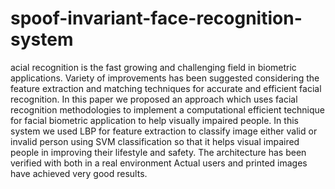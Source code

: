 # spoof-invariant-face-recognition-system
acial recognition is the fast growing and challenging field in biometric applications. Variety of improvements has been suggested considering the feature extraction and matching techniques for accurate and efficient facial recognition. In this paper we proposed an approach which uses facial recognition methodologies to implement a computational efficient technique for facial biometric application to help visually impaired people. In this system we used LBP for feature extraction to classify image either valid or invalid person using SVM classification so that it helps visual impaired people in improving their lifestyle and safety. The architecture has been verified with both in a real environment Actual users and printed images have achieved very good results.
